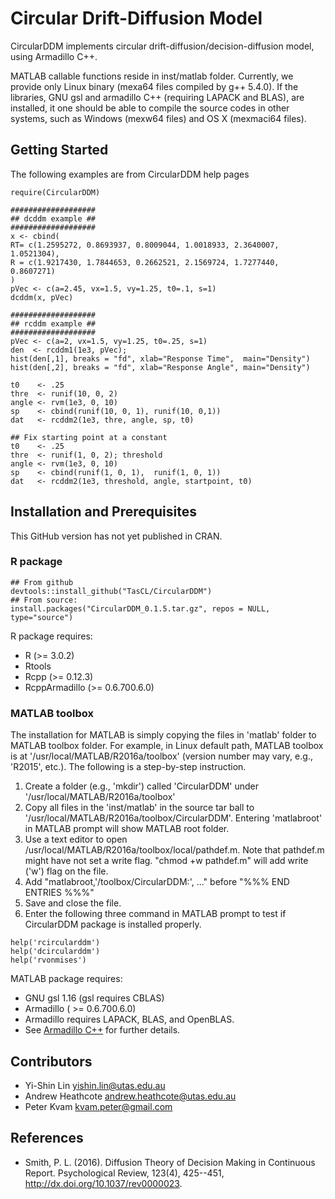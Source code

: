 # Circular Drift-Diffusion Model 

CircularDDM implements circular drift-diffusion/decision-diffusion model, using 
Armadillo C++.  

MATLAB callable functions reside in inst/matlab folder.  Currently, we provide 
only Linux binary (mexa64 files compiled by g++ 5.4.0). If the 
libraries, GNU gsl and armadillo C++ (requiring LAPACK and BLAS), are installed,
it one should be able to compile the source codes in other systems, such as 
Windows (mexw64 files) and OS X (mexmaci64 files).  

## Getting Started

The following examples are from CircularDDM help pages

```
require(CircularDDM)

###################
## dcddm example ##
###################
x <- cbind(
RT= c(1.2595272, 0.8693937, 0.8009044, 1.0018933, 2.3640007, 1.0521304),
R = c(1.9217430, 1.7844653, 0.2662521, 2.1569724, 1.7277440, 0.8607271)
)
pVec <- c(a=2.45, vx=1.5, vy=1.25, t0=.1, s=1)
dcddm(x, pVec)

###################
## rcddm example ##
###################
pVec <- c(a=2, vx=1.5, vy=1.25, t0=.25, s=1)
den  <- rcddm1(1e3, pVec);
hist(den[,1], breaks = "fd", xlab="Response Time",  main="Density")
hist(den[,2], breaks = "fd", xlab="Response Angle", main="Density")

t0    <- .25
thre  <- runif(10, 0, 2)
angle <- rvm(1e3, 0, 10)
sp    <- cbind(runif(10, 0, 1), runif(10, 0,1))
dat   <- rcddm2(1e3, thre, angle, sp, t0)

## Fix starting point at a constant
t0    <- .25
thre  <- runif(1, 0, 2); threshold
angle <- rvm(1e3, 0, 10)
sp    <- cbind(runif(1, 0, 1),  runif(1, 0, 1)) 
dat   <- rcddm2(1e3, threshold, angle, startpoint, t0)

```

## Installation and Prerequisites
This GitHub version has not yet published in CRAN.

### R package 
```
## From github
devtools::install_github("TasCL/CircularDDM")
## From source: 
install.packages("CircularDDM_0.1.5.tar.gz", repos = NULL, type="source")
```

R package requires:

- R (>= 3.0.2)
- Rtools
- Rcpp (>= 0.12.3)
- RcppArmadillo (>= 0.6.700.6.0)

### MATLAB toolbox 
The installation for MATLAB is simply copying the files in 'matlab' folder to 
MATLAB toolbox folder. For example, in Linux default path, MATLAB toolbox is at
'/usr/local/MATLAB/R2016a/toolbox' (version number may vary, e.g., 'R2015', etc.). 
The following is a step-by-step instruction.

1. Create a folder (e.g., 'mkdir') called 'CircularDDM' under
'/usr/local/MATLAB/R2016a/toolbox'
2. Copy all files in the 'inst/matlab' in the source tar ball to
'/usr/local/MATLAB/R2016a/toolbox/CircularDDM'. Entering 'matlabroot' in MATLAB
prompt will show MATLAB root folder.  
3. Use a text editor to open /usr/local/MATLAB/R2016a/toolbox/local/pathdef.m.
Note that pathdef.m might have not set a write flag. "chmod +w pathdef.m" will 
add write ('w') flag on the file.
4. Add "matlabroot,'/toolbox/CircularDDM:', ..." before "%%% END ENTRIES %%%"
5. Save and close the file.
6. Enter the following three command in MATLAB prompt to test if CircularDDM
package is installed properly.

```
help('rcircularddm')
help('dcircularddm')
help('rvonmises')
```

MATLAB package requires:

- GNU gsl 1.16 (gsl requires CBLAS)
- Armadillo ( >= 0.6.700.6.0)
- Armadillo requires LAPACK, BLAS, and OpenBLAS. 
- See [Armadillo C++](http://arma.sourceforge.net/download.html) for further 
details.

## Contributors

- Yi-Shin Lin <yishin.lin@utas.edu.au> 
- Andrew Heathcote <andrew.heathcote@utas.edu.au> 
- Peter Kvam <kvam.peter@gmail.com> 

## References
* Smith, P. L. (2016). Diffusion Theory of Decision Making in Continuous Report.
Psychological Review, 123(4), 425--451, http://dx.doi.org/10.1037/rev0000023.

